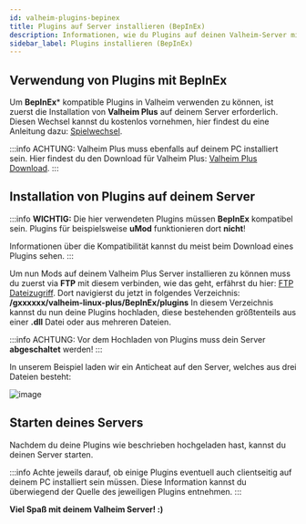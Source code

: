 ```yaml
---
id: valheim-plugins-bepinex
title: Plugins auf Server installieren (BepInEx)
description: Informationen, wie du Plugins auf deinen Valheim-Server mit BepInEx (Valheim Plus & BepInEx Server) von ZAP-Hosting installieren kannst - ZAP-Hosting.com Dokumentation
sidebar_label: Plugins installieren (BepInEx)
---
```


## Verwendung von Plugins mit BepInEx

Um **BepInEx*** kompatible Plugins in Valheim verwenden zu können, ist zuerst die Installation von **Valheim Plus** auf deinem Server erforderlich. 
Diesen Wechsel kannst du kostenlos vornehmen, hier findest du eine Anleitung dazu: [Spielwechsel](https://zap-hosting.com/guides/docs/de/gameserver_gameswitch/).

:::info
ACHTUNG: Valheim Plus muss ebenfalls auf deinem PC installiert sein. Hier findest du den Download für Valheim Plus: [Valheim Plus Download](https://www.nexusmods.com/valheim/mods/4).
:::


## Installation von Plugins auf deinem Server

:::info
**WICHTIG:** Die hier verwendeten Plugins müssen **BepInEx** kompatibel sein. Plugins für beispielsweise **uMod** funktionieren dort **nicht**! 

Informationen über die Kompatibilität kannst du meist beim Download eines Plugins sehen.
:::

Um nun Mods auf deinem Valheim Plus Server installieren zu können muss du zuerst via **FTP** mit diesem verbinden, wie das geht, erfährst du hier: [FTP Dateizugriff](https://zap-hosting.com/guides/docs/de/gameserver_ftpaccess/).
Dort navigierst du jetzt in folgendes Verzeichnis: **/gxxxxxx/valheim-linux-plus/BepInEx/plugins**
In diesem Verzeichnis kannst du nun deine Plugins hochladen, diese bestehenden größtenteils aus einer **.dll** Datei oder aus mehreren Dateien.

:::info
ACHTUNG: Vor dem Hochladen von Plugins muss dein Server **abgeschaltet** werden!
:::

In unserem Beispiel laden wir ein Anticheat auf den Server, welches aus drei Dateien besteht: 

![image](https://user-images.githubusercontent.com/26007280/189885370-0cf3d3d8-d725-4ea4-9a62-34f471e9ff44.png)


## Starten deines Servers

Nachdem du deine Plugins wie beschrieben hochgeladen hast, kannst du deinen Server starten.

:::info
Achte jeweils darauf, ob einige Plugins eventuell auch clientseitig auf deinem PC installiert sein müssen. Diese Information kannst du überwiegend der Quelle des jeweiligen Plugins entnehmen.
:::


**Viel Spaß mit deinem Valheim Server! :)**
